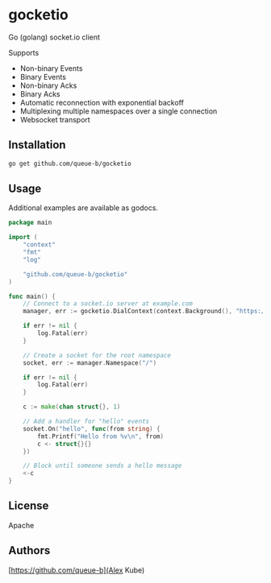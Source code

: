 # gocketio

Go (golang) socket.io client

Supports

- Non-binary Events
- Binary Events
- Non-binary Acks
- Binary Acks
- Automatic reconnection with exponential backoff
- Multiplexing multiple namespaces over a single connection
- Websocket transport

## Installation

```sh
go get github.com/queue-b/gocketio
```

## Usage

Additional examples are available as godocs.

```go
package main

import (
	"context"
	"fmt"
	"log"

	"github.com/queue-b/gocketio"
)

func main() {
	// Connect to a socket.io server at example.com
	manager, err := gocketio.DialContext(context.Background(), "https://example.com/", gocketio.DefaultManagerConfig())

	if err != nil {
		log.Fatal(err)
	}

	// Create a socket for the root namespace
	socket, err := manager.Namespace("/")

	if err != nil {
		log.Fatal(err)
	}

	c := make(chan struct{}, 1)

	// Add a handler for "hello" events
	socket.On("hello", func(from string) {
		fmt.Printf("Hello from %v\n", from)
		c <- struct{}{}
	})

	// Block until someone sends a hello message
	<-c
}
```

## License

Apache

## Authors

[https://github.com/queue-b](Alex Kube)
